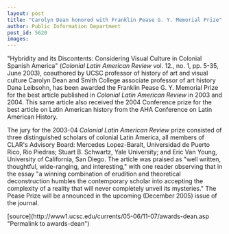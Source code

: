 ```yaml
---
layout: post
title: "Carolyn Dean honored with Franklin Pease G. Y. Memorial Prize"
author: Public Information Department
post_id: 5620
images:
---
```


<a name="content" id="content"></a>
<p>
  "Hybridity and its Discontents: Considering Visual Culture in Colonial Spanish America" (<i>Colonial Latin American Review</i> vol. 12., no. 1, pp. 5-35, June 2003), coauthored by UCSC professor of history of art and visual culture Carolyn Dean and Smith College associate professor of art history Dana Leibsohn, has been awarded the Franklin Pease G. Y. Memorial Prize for the best article published in <i>Colonial Latin American Review</i> in 2003 and 2004. This same article also received the 2004 Conference prize for the best article on Latin American history from the AHA Conference on Latin American History.
</p>
<p>
  The jury for the 2003-04 <i>Colonial Latin American Review</i> prize consisted of three distinguished scholars of colonial Latin America, all members of CLAR's Advisory Board: Mercedes Lopez-Baralt, Universidad de Puerto Rico, Rio Piedras; Stuart B. Schwartz, Yale University; and Eric Van Young, University of California, San Diego. The article was praised as "well written, thoughtful, wide-ranging, and interesting," with one reader observing that in the essay "a winning combination of erudition and theoretical deconstruction humbles the contemporary scholar into accepting the complexity of a reality that will never completely unveil its mysteries." The Pease Prize will be announced in the upcoming (December 2005) issue of the journal.
</p>
[source](http://www1.ucsc.edu/currents/05-06/11-07/awards-dean.asp "Permalink to awards-dean")
